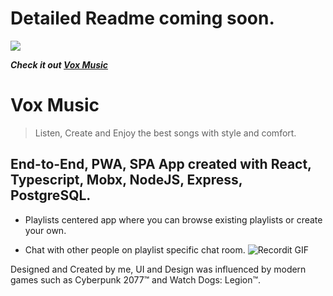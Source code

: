 # Detailed Readme coming soon.
<a href="https://i.ibb.co/ydcwtX2/vox-logo-dark.png"><img src="https://i.ibb.co/ydcwtX2/vox-logo-dark.png"/></a>

***Check it out <a href="https://vox-music.netlify.app/">Vox Music</a>*** 

# Vox Music

> Listen, Create and Enjoy the best songs with style and comfort.

## End-to-End, PWA, SPA App created with React, Typescript, Mobx, NodeJS, Express, PostgreSQL.

- Playlists centered app where you can browse existing playlists or create your own.

- Chat with other people on playlist specific chat room.
![Recordit GIF](http://g.recordit.co/JtoCJt8cKH.gif)

Designed and Created by me, UI and Design was influenced by modern games such as Cyberpunk 2077™ and Watch Dogs: Legion™.


